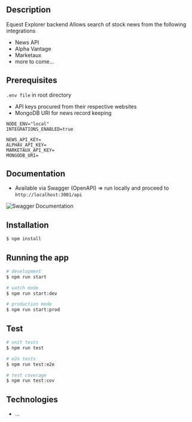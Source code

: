 ## Description
Equest Explorer backend
Allows search of stock news from the following integrations
- News API
- Alpha Vantage
- Marketaux
- more to come...

## Prerequisites
`.env file` in root directory
- API keys procured from their respective websites
- MongoDB URI for news record keeping

```
NODE_ENV="local"
INTEGRATIONS_ENABLED=true

NEWS_API_KEY=
ALPHAV_API_KEY=
MARKETAUX_API_KEY=
MONGODB_URI=
```

## Documentation
- Available via Swagger (OpenAPI) => run locally and proceed to `http://localhost:3001/api`

![Swagger Documentation](https://github.com/hpuma/equest-explorer-backend-v2/blob/main/swagger.gif)


## Installation

```bash
$ npm install
```

## Running the app

```bash
# development
$ npm run start

# watch mode
$ npm run start:dev

# production mode
$ npm run start:prod
```

## Test

```bash
# unit tests
$ npm run test

# e2e tests
$ npm run test:e2e

# test coverage
$ npm run test:cov
```

## Technologies
- ...
